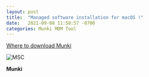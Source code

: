```yaml
---
layout: post
title:  "Managed software installation for macOS !"
date:   2021-09-08 11:58:57 -0700
categories: Munki MDM Tool
---
```

[Where to download Munki](https://github.com%20munki%20munki)

![MSC](/assets/images/san-juan-mountains.jpg "")

**Munki**